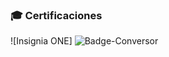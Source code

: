 ### 🎓 Certificaciones
![Insignia ONE]
![Badge-Conversor](https://github.com/user-attachments/assets/b63c3f48-21d8-418b-b68c-efdb6f4e1e38)
